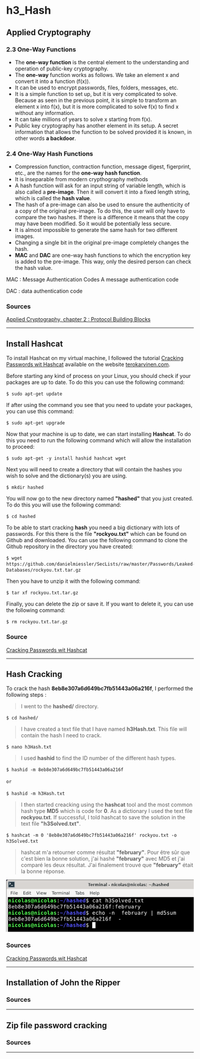 # h3_Hash
## Applied Cryptography

### 2.3 One-Way Functions

- The **one-way function** is the central element to the understanding and operation of public-key cryptography.
- The **one-way** function works as follows. We take an element x and convert it into a function (f(x)). 
- It can be used to encrypt passwords, files, folders, messages, etc.
- It is a simple function to set up, but it is very complicated to solve. Because as seen in the previous point, it is simple to transform an element x into f(x), but it is more complicated to solve f(x) to find x without any information.
- It can take millions of years to solve x starting from f(x).
- Public key cryptography has another element in its setup. A secret information that allows the function to be solved provided it is known, in other words **a backdoor**.

### 2.4 One-Way Hash Functions

- Compression function, contraction function, message digest, figerprint, etc., are the names for the **one-way hash function**.
- It is inseparable from modern crypthography methods
- A hash function will ask for an input string of variable length, which is also called a **pre-image**. Then it will convert it into a fixed length string, which is called the **hash value**.
- The hash of a pre-image can also be used to ensure the authenticity of a copy of the original pre-image. To do this, the user will only have to compare the two hashes. If there is a difference it means that the copy may have been modified. So it would be potentially less secure.
- It is almost impossible to generate the same hash for two different images. 
- Changing a single bit in the original pre-image completely changes the hash.
- **MAC** and **DAC** are one-way hash functions to which the encryption key is added to the pre-image. This way, only the desired person can check the hash value.

MAC : Message Authentication Codes A message authentication code

DAC : data authentication code

### Sources

[ Applied Cryptography, chapter 2 : Protocol Building Blocks](https://learning.oreilly.com/library/view/applied-cryptography-protocols/9781119096726/10_chap02.html#chap02)

-----

## Install Hashcat

To install Hashcat on my virtual machine, I followed the tutorial [Cracking Passwords wit Hashcat](https://terokarvinen.com/2022/cracking-passwords-with-hashcat/) available on the website [terokarvinen.com](https://terokarvinen.com/). 

Before starting any kind of process on your Linux, you should check if your packages are up to date. To do this you can use the following command:

    $ sudo apt-get update
    
If after using the command you see that you need to update your packages, you can use this command: 

    $ sudo apt-get upgrade

Now that your machine is up to date, we can start installing **Hashcat**. To do this you need to run the following command which will allow the installation to proceed:

    $ sudo apt-get -y install hashid hashcat wget
    
Next you will need to create a directory that will contain the hashes you wish to solve and the dictionary(s) you are using.

    $ mkdir hashed
 
You will now go to the new directory named **"hashed"** that you just created. To do this you will use the following command:

    $ cd hashed
    
To be able to start cracking **hash** you need a big dictionary with lots of passwords. For this there is the file **"rockyou.txt"** which can be found on Github and downloaded. You can use the following command to clone the Github repository in the directory you have created:

    $ wget https://github.com/danielmiessler/SecLists/raw/master/Passwords/Leaked-Databases/rockyou.txt.tar.gz
    
Then you have to unzip it with the following command: 

    $ tar xf rockyou.txt.tar.gz

Finally, you can delete the zip or save it. If you want to delete it, you can use the following command: 

    $ rm rockyou.txt.tar.gz

### Source

[Cracking Passwords wit Hashcat](https://terokarvinen.com/2022/cracking-passwords-with-hashcat/)

-----

## Hash Cracking

To crack the hash **8eb8e307a6d649bc7fb51443a06a216f**, I performed the following steps : 

>I went to the **hashed/** directory. 

    $ cd hashed/

>I have created a text file that I have named **h3Hash.txt**. This file will contain the hash I need to crack.

    $ nano h3Hash.txt
    
>I used **hashid** to find the ID number of the different hash types. 

    $ hashid -m 8eb8e307a6d649bc7fb51443a06a216f
    
    or 
    
    $ hashid -m h3Hash.txt
   
>I then started creacking using the **hashcat** tool and the most common hash type **MD5** which is code for **0**. As a dictionary I used the text file **rockyou.txt**. If successful, I told hashcat to save the solution in the text file **"h3Solved.txt"**.

    $ hashcat -m 0 '8eb8e307a6d649bc7fb51443a06a216f' rockyou.txt -o h3Solved.txt
    
>hashcat m'a retourner comme résultat **"february"**. Pour être sûr que c'est bien la bonne solution, j'ai hashé **"february"** avec MD5 et j'ai comparé les deux résultat. J'ai finalement trouvé que **"february"** était la bonne réponse.

![hash](hash_solved.PNG)

### Sources

[Cracking Passwords wit Hashcat](https://terokarvinen.com/2022/cracking-passwords-with-hashcat/)

------

## Installation of John the Ripper
### Sources
------
## Zip file password cracking
### Sources
------
